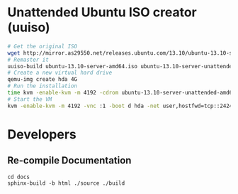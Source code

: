 # Unattended Ubuntu ISO creator (uuiso)

```bash
# Get the original ISO
wget http://mirror.as29550.net/releases.ubuntu.com/13.10/ubuntu-13.10-server-amd64.iso
# Remaster it
uuiso-build ubuntu-13.10-server-amd64.iso ubuntu-13.10-server-unattended-amd64.iso
# Create a new virtual hard drive
qemu-img create hda 4G
# Run the installation
time kvm -enable-kvm -m 4192 -cdrom ubuntu-13.10-server-unattended-amd64.iso -vnc :1 -boot d hda
# Start the VM
kvm -enable-kvm -m 4192 -vnc :1 -boot d hda -net user,hostfwd=tcp::2424-:22 -net nic,model=virtio
```

# Developers

## Re-compile Documentation

    cd docs
    sphinx-build -b html ./source ./build
